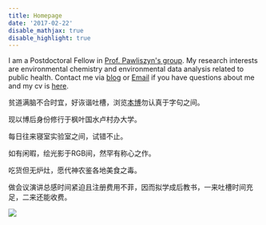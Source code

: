 ```yaml
---
title: Homepage
date: '2017-02-22'
disable_mathjax: true
disable_highlight: true
---
```


I am a Postdoctoral Fellow in [Prof. Pawliszyn's group](https://uwaterloo.ca/pawliszyn-group/). My research interests are environmental chemistry and environmental data analysis related to public health. Contact me via [blog](http://yufree.cn/en) or [Email](mailto:42@yufree.cn) if you have questions about me and my cv is [here](https://www.dropbox.com/s/9qx4ty4bq0puatw/cv.pdf?dl=0). 

贫道满脑不合时宜，好诙谐吐槽，浏览[本博](http://yufree.cn/cn)勿认真于字句之间。

现以博后身份修行于枫叶国水卢村办大学。

每日往来寝室实验室之间，试错不止。

如有闲暇，绘光影于RGB间，然罕有称心之作。

吃货但无炉灶，愿代神农鉴各地美食之毒。

做会议演讲总感时间紧迫且注册费用不菲，因而拟学成后教书，一来吐槽时间充足，二来还能收费。

<a href="https://clustrmaps.com/site/19okt"  title="Visit tracker"><img src="//www.clustrmaps.com/map_v2.png?d=aGKwZ-DF49N0z_8i7hiiN0lCCG-V4y_33u10MujnjH8&cl=ffffff" /></a>
